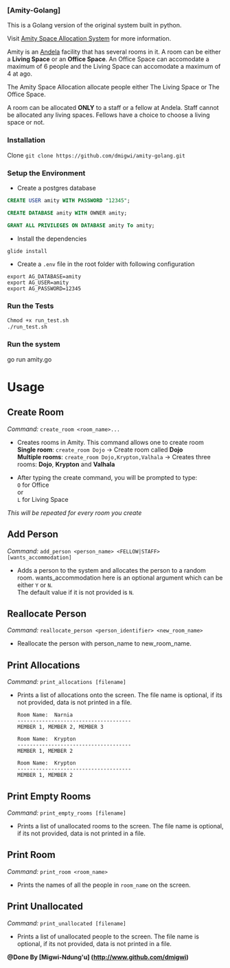 
### [Amity-Golang]

This is a Golang version of the original system built in python.

Visit [Amity Space Allocation System](http://andela-dmigwi.github.io/amity-space-allocation/) for more information.


Amity is an [Andela](http://andela.com) facility that has several rooms in it. A room can be
either a **Living Space** or an **Office Space**. An Office Space can accomodate a maximum of
6 people and the Living Space can accomodate a maximum of 4 at ago.  

The Amity Space Allocation allocate people either The Living Space or The Office Space.  

A room can be allocated **ONLY** to a staff or a fellow at Andela. Staff cannot be allocated any living spaces.
 Fellows have a choice to choose a living space or not. 

### Installation
Clone `git clone https://github.com/dmigwi/amity-golang.git`

### Setup the Environment

 - Create a postgres database
 ```sql
 CREATE USER amity WITH PASSWORD "12345";

 CREATE DATABASE amity WITH OWNER amity;

 GRANT ALL PRIVILEGES ON DATABASE amity To amity;
 ```

 - Install the dependencies

 ```bash 
 glide install
 ```

 - Create a `.env` file in the root folder with following configuration

 ```
export AG_DATABASE=amity
export AG_USER=amity
export AG_PASSWORD=12345
```

 
### Run the Tests

```bash
Chmod +x run_test.sh
./run_test.sh
```

### Run the system 
go run amity.go


# Usage
 
## Create Room
*Command:* `create_room <room_name>...`  
 - Creates rooms in Amity. This command allows one to create room  
   **Single room**: `create_room Dojo` -> Create room called **Dojo**  
   **Multiple rooms**: `create_room Dojo,Krypton,Valhala` -> Creates three rooms: **Dojo**, **Krypton** and **Valhala**

 - After typing the create command, you will be prompted to type:  
   `O` for Office   
       or  
   `L` for Living Space  

 *This will be repeated for every room you create*  


## Add Person
 *Command:* `add_person <person_name> <FELLOW|STAFF> [wants_accommodation]`  
 - Adds a person to the system and allocates the person to a random room. wants_accommodation here is an optional argument which can be either ``Y`` or ``N``.  
The default value if it is not provided is `N`.  

## Reallocate Person
 *Command:* `reallocate_person <person_identifier> <new_room_name>`  
 - Reallocate the person with person_name to new_room_name.  

## Print Allocations
*Command:* `print_allocations [filename]`  
 - Prints a list of allocations onto the screen. The file name is optional, if its not provided, data is not printed in a file.  
  
    ``Room Name:  Narnia ``  
    ``-------------------------------------``  
    ``MEMBER 1, MEMBER 2, MEMBER 3``  

   
    ``Room Name:  Krypton``  
    ``-------------------------------------``  
    ``MEMBER 1, MEMBER 2``  


    ``Room Name:  Krypton``  
    ``-------------------------------------``  
    ``MEMBER 1, MEMBER 2``  
  
## Print Empty Rooms
*Command:* `print_empty_rooms [filename]`  
 - Prints a list of unallocated rooms to the screen. The file name is optional, if its not provided, data is not printed in a file.  

## Print Room
*Command:* `print_room <room_name>`  
 - Prints the names of all the people in ``room_name`` on the screen.  

## Print Unallocated
*Command:* `print_unallocated [filename]`  
 - Prints a list of unallocated people to the screen. The file name is optional, if its not provided, data is not printed in a file.  

**@Done By [Migwi-Ndung'u] (http://www.github.com/dmigwi)**  
